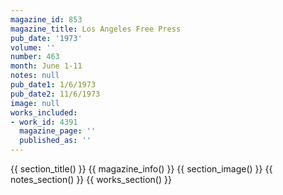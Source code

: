 ```yaml
---
magazine_id: 853
magazine_title: Los Angeles Free Press
pub_date: '1973'
volume: ''
number: 463
month: June 1-11
notes: null
pub_date1: 1/6/1973
pub_date2: 11/6/1973
image: null
works_included:
- work_id: 4391
  magazine_page: ''
  published_as: ''
---
```


{{ section_title() }}
{{ magazine_info() }}
{{ section_image() }}
{{ notes_section() }}
{{ works_section() }}
